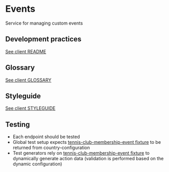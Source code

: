 # Events

Service for managing custom events

## Development practices

[See client README](../client/src/v2-events/README.md)

## Glossary

[See client GLOSSARY](../client/src/v2-events/GLOSSARY.md)

## Styleguide

[See client STYLEGUIDE](../client/src/v2-events/STYLEGUIDE.md)

## Testing

- Each endpoint should be tested
- Global test setup expects [tennis-club-membership-event fixture](../commons/src/fixtures/tennis-club-membership-event.ts) to be returned from country-configuration
- Test generators rely on [tennis-club-membership-event fixture](../commons/src/fixtures/tennis-club-membership-event.ts) to dynamically generate action data (validation is performed based on the dynamic configuration)
